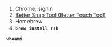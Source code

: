 1. Chrome, signin  
2. [Better Snap Tool (Better Touch Tool)](https://www.google.com/search?ei=YZT5XPzYL8bU-gTYqbqACA&q=better+snap+tool&oq=better+snap+tool&gs_l=psy-ab.3..0l10.6092.6410..6651...0.0..0.72.274.4......0....1..gws-wiz.......0i71j0i7i30j0i13.4e5iFCsderg)  
3. Homebrew  
4. **`brew install zsh`**  
  
**`whoami`**